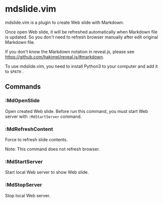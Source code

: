 # mdslide.vim

mdslide.vim is a plugin to create Web slide with Markdown.

Once open Web slide, it will be refreshed automatically when Markdown file is updated. So you don't need to refresh browser manually after edit original Markdown file.

If you don't know the Markdown notation in reveal.js, please see https://github.com/hakimel/reveal.js/#markdown.

To use mdslide.vim, you need to install Python3 to your computer and add it to `$PATH` .

## Commands

### :MdOpenSlide

Open created Web slide. Before run this command, you must start Web server with `:MdStartServer` command.

### :MdRefreshContent

Force to refresh slide contents.

Note: This command does not refresh browser.

### :MdStartServer

Start local Web server to show Web slide.

### :MdStopServer

Stop local Web server.
